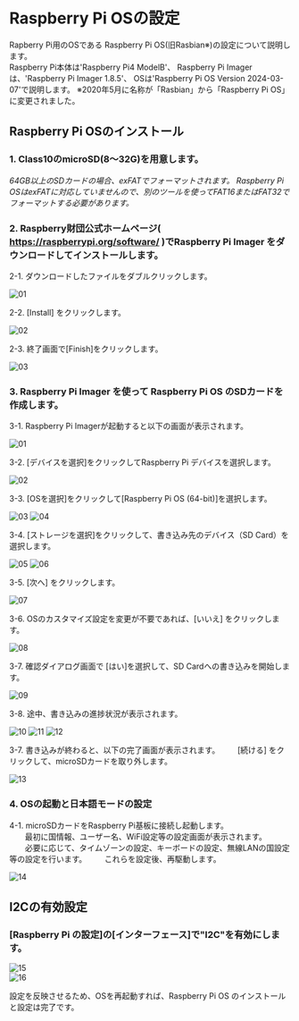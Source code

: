 # Raspberry Pi OSの設定

Rapberry Pi用のOSである Raspberry Pi OS(旧Rasbian※)の設定について説明します。  
Raspberry Pi本体は'Raspberry Pi4 ModelB'、
Raspberry Pi Imagerは、'Raspberry Pi Imager 1.8.5'、
OSは'Raspberry Pi OS Version 2024-03-07'で説明します。
※2020年5月に名称が「Rasbian」から「Raspberry Pi OS」に変更されました。

## Raspberry Pi OSのインストール  
<a name="osInstallation"></a>

###	1. Class10のmicroSD(8～32G)を用意します。

*64GB以上のSDカードの場合、exFATでフォーマットされます。
Raspberry Pi OSはexFATに対応していませんので、別のツールを使ってFAT16またはFAT32でフォーマットする必要があります。*

### 2. Raspberry財団公式ホームページ( https://raspberrypi.org/software/ )でRaspberry Pi Imager をダウンロードしてインストールします。

2-1. ダウンロードしたファイルをダブルクリックします。

![01](./img/imager-00.png)  

2-2. [Install] をクリックします。

![02](./img/imager-01.png)  

2-3. 終了画面で[Finish]をクリックします。

![03](./img/imager-02.png)  

### 3. Raspberry Pi Imager を使って Raspberry Pi OS のSDカードを作成します。

3-1. Raspberry Pi Imagerが起動すると以下の画面が表示されます。

  ![01](./img/osInstall-01.png)  

3-2. [デバイスを選択]をクリックしてRaspberry Pi デバイスを選択します。

  ![02](./img/osInstall-02.png) 

3-3. [OSを選択]をクリックして[Raspberry Pi OS (64-bit)]を選択します。

  ![03](./img/osInstall-03.png) 
  ![04](./img/osInstall-04.png) 

3-4. [ストレージを選択]をクリックして、書き込み先のデバイス（SD Card）を選択します。
 
  ![05](./img/osInstall-05.png) 
  ![06](./img/osInstall-06.png) 

3-5. [次へ] をクリックします。

  ![07](./img/osInstall-07.png) 

3-6. OSのカスタマイズ設定を変更が不要であれば、[いいえ] をクリックします。

  ![08](./img/osInstall-08.png) 

3-7. 確認ダイアログ画面で [はい]を選択して、SD Cardへの書き込みを開始します。

  ![09](./img/osInstall-09.png) 

3-8. 途中、書き込みの進捗状況が表示されます。

  ![10](./img/osInstall-10.png) 
  ![11](./img/osInstall-11.png) 
  ![12](./img/osInstall-12.png) 

3-7. 書き込みが終わると、以下の完了画面が表示されます。
　　[続ける] をクリックして、microSDカードを取り外します。

  ![13](./img/osInstall-13.png) 

### 4. OSの起動と日本語モードの設定

4-1. microSDカードをRaspberry Pi基板に接続し起動します。  
　　最初に国情報、ユーザー名、WiFi設定等の設定画面が表示されます。
　　必要に応じて、タイムゾーンの設定、キーボードの設定、無線LANの国設定 等の設定を行います。
　　これらを設定後、再駆動します。

  ![14](./img/osInstall-14.png) 


## I2Cの有効設定  

### [Raspberry Pi の設定]の[インターフェース]で"I2C"を有効にします。

   ![15](./img/piConfig-01.png)  
   ![16](./img/i2cSetting-01.png)  

設定を反映させるため、OSを再起動すれば、Raspberry Pi OS のインストールと設定は完了です。